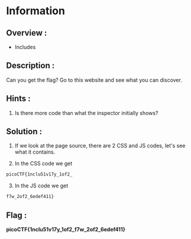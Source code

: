 # Information

## Overview :

* Includes

## Description :

Can you get the flag? Go to this website and see what you can discover.

## Hints :

1. Is there more code than what the inspector initially shows?

## Solution :

1. If we look at the page source, there are 2 CSS and JS codes, let's see what it contains.

2. In the CSS code we get

```bash
picoCTF{1nclu51v17y_1of2_ 
```

3. In the JS code we get
   
```bash
f7w_2of2_6edef411}
```

## Flag : 

**picoCTF{1nclu51v17y_1of2_f7w_2of2_6edef411}**
